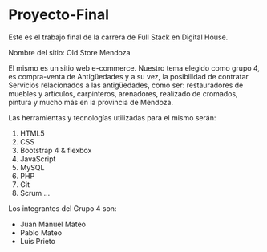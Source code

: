 # Proyecto-Final
Este es el trabajo final de la carrera de Full Stack en Digital House.

Nombre del sitio: Old Store Mendoza

El mismo es un sitio web e-commerce. Nuestro tema elegido como grupo 4, es compra-venta de Antigüedades y a su vez, la 
posibilidad de contratar Servicios relacionados a las antigüedades, como ser: restauradores de muebles y artículos, carpinteros,
arenadores, realizado de cromados, pintura y mucho más en la provincia de Mendoza.

Las herramientas y tecnologías utilizadas para el mismo serán:
1. HTML5
2. CSS
3. Bootstrap 4 & flexbox
4. JavaScript
5. MySQL
6. PHP
7. Git 
8. Scrum 
...

Los integrantes del Grupo 4 son:
- Juan Manuel Mateo
- Pablo Mateo
- Luis Prieto
